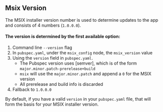 ## Msix Version

The MSIX installer version number is used to determine updates to the app and consists of 4 numbers (`1.0.0.0`).

#### The version is determined by the first available option:

1. Command line `--version` flag
2. In `pubspec.yaml`, under the `msix_config` node, the `msix_version` value
3. Using the `version` field in `pubspec.yaml`.
   - The Pubspec version uses [semver], which is of the form `major.minor.patch-prerelease+build`
   - `msix` will use the `major.minor.patch` and append a `0` for the MSIX version
   - All prerelease and build info is discarded
4. Fallback to `1.0.0.0`

By default, if you have a valid `version` in your `pubspec.yaml` file, that will form the basis for your MSIX installer version.